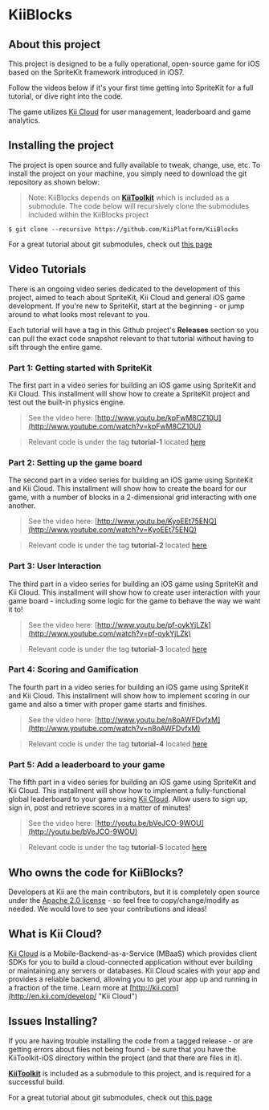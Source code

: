 # KiiBlocks

## About this project
This project is designed to be a fully operational, open-source game for iOS based on the SpriteKit framework introduced in iOS7. 

Follow the videos below if it's your first time getting into SpriteKit for a full tutorial, or dive right into the code.

The game utilizes [Kii Cloud](http://en.kii.com/develop/mobile-backend/) for user management, leaderboard and game analytics.

## Installing the project
The project is open source and fully available to tweak, change, use, etc. To install the project on your machine, you simply need to download the git repository as shown below:

> Note: KiiBlocks depends on **[KiiToolkit](https://github.com/KiiPlatform/KiiToolkit-iOS)** which is included as a submodule. The code below will recursively clone the submodules included within the KiiBlocks project

    $ git clone --recursive https://github.com/KiiPlatform/KiiBlocks  
    

For a great tutorial about git submodules, check out [this page](http://git-scm.com/book/en/Git-Tools-Submodules)


## Video Tutorials
There is an ongoing video series dedicated to the development of this project, aimed to teach about SpriteKit, Kii Cloud and general iOS game development. If you're new to SpriteKit, start at the beginning - or jump around to what looks most relevant to you.

Each tutorial will have a tag in this Github project's **Releases** section so you can pull the exact code snapshot relevant to that tutorial without having to sift through the entire game. 

### Part 1: Getting started with SpriteKit
The first part in a video series for building an iOS game using SpriteKit and Kii Cloud. This installment will show how to create a SpriteKit project and test out the built-in physics engine.

> See the video here: [http://www.youtu.be/kpFwM8CZ10U](http://www.youtube.com/watch?v=kpFwM8CZ10U)

> Relevant code is under the tag **tutorial-1** located [here](https://github.com/KiiPlatform/KiiBlocks/releases/tag/tutorial-1)

### Part 2: Setting up the game board
The second part in a video series for building an iOS game using SpriteKit and Kii Cloud. This installment will show how to create the board for our game, with a number of blocks in a 2-dimensional grid interacting with one another.

> See the video here: [http://www.youtu.be/KyoEEt75ENQ](http://www.youtube.com/watch?v=KyoEEt75ENQ)

> Relevant code is under the tag **tutorial-2** located [here](https://github.com/KiiPlatform/KiiBlocks/releases/tag/tutorial-2)

### Part 3: User Interaction
The third part in a video series for building an iOS game using SpriteKit and Kii Cloud. This installment will show how to create user interaction with your game board - including some logic for the game to behave the way we want it to!

> See the video here: [http://www.youtu.be/pf-oykYjLZk](http://www.youtube.com/watch?v=pf-oykYjLZk)

> Relevant code is under the tag **tutorial-3** located [here](https://github.com/KiiPlatform/KiiBlocks/releases/tag/tutorial-3)

### Part 4: Scoring and Gamification
The fourth part in a video series for building an iOS game using SpriteKit and Kii Cloud. This installment will show how to implement scoring in our game and also a timer with proper game starts and finishes.

> See the video here: [http://www.youtu.be/n8oAWFDvfxM](http://www.youtube.com/watch?v=n8oAWFDvfxM)

> Relevant code is under the tag **tutorial-4** located [here](https://github.com/KiiPlatform/KiiBlocks/releases/tag/tutorial-4)

### Part 5: Add a leaderboard to your game
The fifth part in a video series for building an iOS game using SpriteKit and Kii Cloud. This installment will show how to implement a fully-functional global leaderboard to your game using [Kii Cloud](http://en.kii.com/develop/). Allow users to sign up, sign in, post and retrieve scores in a matter of minutes!

> See the video here: [http://youtu.be/bVeJCO-9WOU](http://youtu.be/bVeJCO-9WOU)

> Relevant code is under the tag **tutorial-5** located [here](https://github.com/KiiPlatform/KiiBlocks/releases/tag/tutorial-5)

## Who owns the code for KiiBlocks?
Developers at Kii are the main contributors, but it is completely open source under the [Apache 2.0 license](http://www.apache.org/licenses/LICENSE-2.0 "Apache 2.0") - so feel free to copy/change/modify as needed. We would love to see your contributions and ideas!


## What is Kii Cloud?
[Kii Cloud](http://en.kii.com/develop/ "Kii Cloud") is a Mobile-Backend-as-a-Service (MBaaS) which provides client SDKs for you to build a cloud-connected application without ever building or maintaining any servers or databases. Kii Cloud scales with your app and provides a reliable backend, allowing you to get your app up and running in a fraction of the time. Learn more at [http://kii.com](http://en.kii.com/develop/ "Kii Cloud")


## Issues Installing?
If you are having trouble installing the code from a tagged release - or are getting errors about files not being found - be sure that you have the KiiToolkit-iOS directory within the project (and that there are files in it).

**[KiiToolkit](https://github.com/KiiPlatform/KiiToolkit-iOS)** is included as a submodule to this project, and is required for a successful build. 

For a great tutorial about git submodules, check out [this page](http://git-scm.com/book/en/Git-Tools-Submodules)

